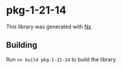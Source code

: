 # pkg-1-21-14

This library was generated with [Nx](https://nx.dev).

## Building

Run `nx build pkg-1-21-14` to build the library.
